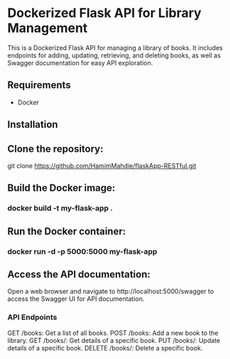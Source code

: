 # Dockerized Flask API for Library Management

This is a Dockerized Flask API for managing a library of books. It includes endpoints for adding, updating, retrieving, and deleting books, as well as Swagger documentation for easy API exploration.

## Requirements

- Docker

## Installation

## Clone the repository:
   git clone https://github.com/HamimMahdie/flaskApp-RESTful.git
   
## Build the Docker image:

### docker build -t my-flask-app .

## Run the Docker container:

### docker run -d -p 5000:5000 my-flask-app

## Access the API documentation:

Open a web browser and navigate to http://localhost:5000/swagger to access the Swagger UI for API documentation.


### API Endpoints
GET /books: Get a list of all books.
POST /books: Add a new book to the library.
GET /books/<index>: Get details of a specific book.
PUT /books/<index>: Update details of a specific book.
DELETE /books/<index>: Delete a specific book.
